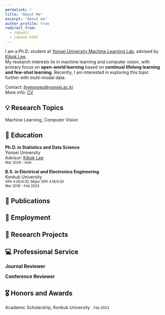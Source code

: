 ```yaml
---
permalink: /
title: "About Me"
excerpt: "About me"
author_profile: true
redirect_from: 
  - /about/
  - /about.html
---
```

I am a Ph.D. student at [Yonsei University Machine Learning Lab](https://ml.yonsei.ac.kr/), advised by [Kibok Lee](https://sites.google.com/site/kibok90).  
My research interests lie in machine learning and computer vision, with primary focus on **open-world learning** based on **continual lifelong learning and few-shot learning**. 
Recently, I am interested in exploring this topic further with multi-modal data.  
  
Contact: jhyeonseo@yonsei.ac.kr  
More info: [CV](https://jhyeonseo.github.io/files/CV_Hyeonseo_Jang.pdf)  
  
💡 Research Topics
------
Machine Learning, Computer Vision  
  
📖 Education
------
**Ph.D. in Statistics and Data Science**  
Yonsei University  
Advisor: [Kibok Lee](https://sites.google.com/site/kibok90)  
<span style="font-size:80%">Mar 2024 - now  </span>  
  
**B.S. in Electrical and Electronics Engineering**  
Konkuk University  
<span style="font-size:80%">*GPA 4.05/4.50, Major GPA 4.18/4.50*  </span>  
<span style="font-size:80%">Mar 2018 - Feb 2024  </span>  
  
📝 Publications
------
  
  
  
  
  
💼 Employment
------
  
  
  
  
  
📌 Research Projects
------
  
  
  

  
💻 Professional Service
------
<span style="font-size:110%">**Journal Reviewer**  </span>  
  
<span style="font-size:110%">**Conference Reviewer**  </span>  
  
🎖 Honors and Awards  
------
Academic Scholarship, Konkuk University&nbsp;&nbsp;&nbsp;<span style="font-size:80%">Feb 2023  </span>  
